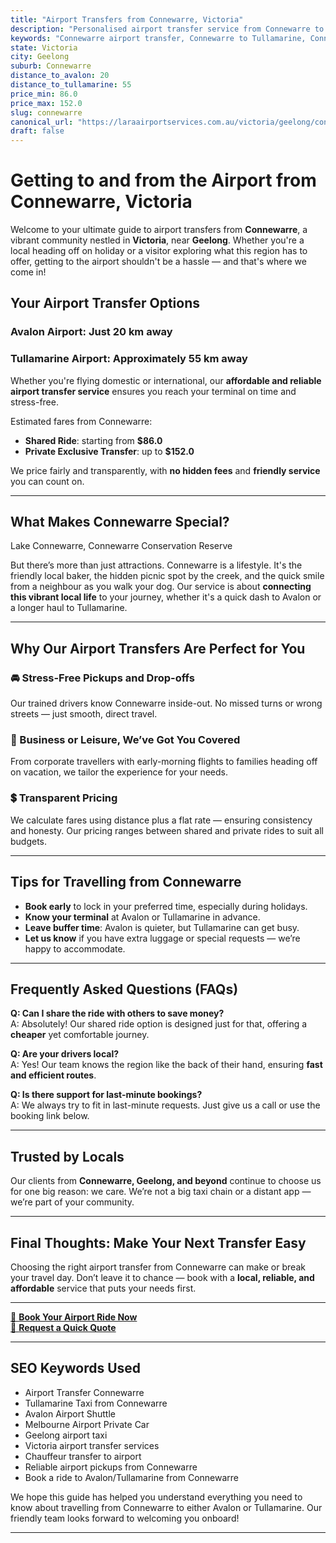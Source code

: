 ```yaml
---
title: "Airport Transfers from Connewarre, Victoria"
description: "Personalised airport transfer service from Connewarre to Avalon and Tullamarine airports. Enjoy a smooth, affordable ride with us!"
keywords: "Connewarre airport transfer, Connewarre to Tullamarine, Connewarre to Avalon, airport taxi Connewarre, private airport transfer Connewarre, shared ride Connewarre, Connewarre transfers, airport shuttle Connewarre, book Connewarre airport taxi, affordable Connewarre airport transfer, Connewarre airport transfer service, airport transfer Geelong, airport transfer Melbourne, Melbourne airport taxi, airport transfers Victoria, Tullamarine airport shuttle, Avalon airport transfers, Melbourne private transfer, airport transport services Melbourne"
state: Victoria
city: Geelong
suburb: Connewarre
distance_to_avalon: 20
distance_to_tullamarine: 55
price_min: 86.0
price_max: 152.0
slug: connewarre
canonical_url: "https://laraairportservices.com.au/victoria/geelong/connewarre/"
draft: false
---
```


# Getting to and from the Airport from Connewarre, Victoria

Welcome to your ultimate guide to airport transfers from **Connewarre**, a vibrant community nestled in **Victoria**, near **Geelong**. Whether you're a local heading off on holiday or a visitor exploring what this region has to offer, getting to the airport shouldn't be a hassle — and that's where we come in!

## Your Airport Transfer Options

### Avalon Airport: Just 20 km away  
### Tullamarine Airport: Approximately 55 km away

Whether you're flying domestic or international, our **affordable and reliable airport transfer service** ensures you reach your terminal on time and stress-free.

Estimated fares from Connewarre:
- **Shared Ride**: starting from **$86.0**
- **Private Exclusive Transfer**: up to **$152.0**

We price fairly and transparently, with **no hidden fees** and **friendly service** you can count on.

---

## What Makes Connewarre Special?

Lake Connewarre, Connewarre Conservation Reserve

But there’s more than just attractions. Connewarre is a lifestyle. It's the friendly local baker, the hidden picnic spot by the creek, and the quick smile from a neighbour as you walk your dog. Our service is about **connecting this vibrant local life** to your journey, whether it's a quick dash to Avalon or a longer haul to Tullamarine.

---

## Why Our Airport Transfers Are Perfect for You

### 🚘 Stress-Free Pickups and Drop-offs
Our trained drivers know Connewarre inside-out. No missed turns or wrong streets — just smooth, direct travel.

### 💼 Business or Leisure, We’ve Got You Covered
From corporate travellers with early-morning flights to families heading off on vacation, we tailor the experience for your needs.

### 💲 Transparent Pricing
We calculate fares using distance plus a flat rate — ensuring consistency and honesty. Our pricing ranges between shared and private rides to suit all budgets.

---

## Tips for Travelling from Connewarre

- **Book early** to lock in your preferred time, especially during holidays.
- **Know your terminal** at Avalon or Tullamarine in advance.
- **Leave buffer time**: Avalon is quieter, but Tullamarine can get busy.
- **Let us know** if you have extra luggage or special requests — we’re happy to accommodate.

---

## Frequently Asked Questions (FAQs)

**Q: Can I share the ride with others to save money?**  
A: Absolutely! Our shared ride option is designed just for that, offering a **cheaper** yet comfortable journey.

**Q: Are your drivers local?**  
A: Yes! Our team knows the region like the back of their hand, ensuring **fast and efficient routes**.

**Q: Is there support for last-minute bookings?**  
A: We always try to fit in last-minute requests. Just give us a call or use the booking link below.

---

## Trusted by Locals

Our clients from **Connewarre, Geelong, and beyond** continue to choose us for one big reason: we care. We’re not a big taxi chain or a distant app — we’re part of your community.

---

## Final Thoughts: Make Your Next Transfer Easy

Choosing the right airport transfer from Connewarre can make or break your travel day. Don’t leave it to chance — book with a **local, reliable, and affordable** service that puts your needs first.

---

[📅 **Book Your Airport Ride Now**](https://laraairportservices.square.site/s/appointments)  
[📧 **Request a Quick Quote**](https://laraairportservices.square.site/contact-us)

---

## SEO Keywords Used
- Airport Transfer Connewarre
- Tullamarine Taxi from Connewarre
- Avalon Airport Shuttle
- Melbourne Airport Private Car
- Geelong airport taxi
- Victoria airport transfer services
- Chauffeur transfer to airport
- Reliable airport pickups from Connewarre
- Book a ride to Avalon/Tullamarine from Connewarre

We hope this guide has helped you understand everything you need to know about travelling from Connewarre to either Avalon or Tullamarine. Our friendly team looks forward to welcoming you onboard!

---
